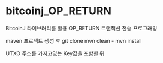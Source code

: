 # bitcoinj_OP_RETURN

BitcoinJ 라이브러리를 활용 OP_RETURN 트랜잭션 전송 프로그래밍

maven 프로젝트 생성 후 git clone mvn clean - mvn install

UTXO 주소를 가지고있는 Key값을 포함한 뒤 
